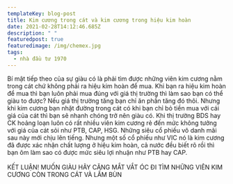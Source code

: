```yaml
---
templateKey: blog-post
title: Kim cương trong cát và kim cương trong hiệu kim hoàn
date: 2021-02-28T14:12:46.685Z
description: " "
featuredpost: true
featuredimage: /img/chemex.jpg
tags:
  - nhà đầu tư 1970
---
```

Bí mật tiếp theo của sự giàu có là phải tìm được những viên kim cương nằm trong cát chứ không phải ra hiệu kim hoàn để mua. Khi bạn ra hiệu kim hoàn để mua thì bạn luôn phải mua đúng với giá thị trường thì làm sao bạn có thể giàu to được? Nếu giá thị trường tăng bạn chỉ ăn phần tăng đó thôi. Nhưng khi kim cương bạn nhặt đường trong cát có khi bạn chỉ bỏ tiền mua với cái giá của cát thì bạn sẽ nhanh chóng trở nên giàu có. Khi thị trường BDS hay CK hoảng loạn luôn có rất nhiều viên kim cương rẻ đến mức không tưởng với giá của cát sỏi như PTB, CAP, HSG. Những siêu cổ phiếu vô danh mãi sau này mới chịu lên tiếng. Nhưng một số cổ phiếu như VIC nó là kim cương đã được xác nhận chất lượng ở hiệu kim hoàn, cả nước đều biết rõ rồi thì bạn ôm làm sao có được mức siêu lợi nhuận như PTB hay CAP.\
\
KẾT LUẬN! MUỐN GIÀU HÃY CĂNG MẮT VẮT ÓC ĐI TÌM NHỮNG VIÊN KIM CƯƠNG CÒN TRONG CÁT VÀ LẤM BÙN